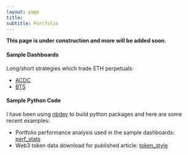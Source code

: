 ```yaml
---
layout: page
title:
subtitle: Portfolio
---
```


**This page is under construction and more will be added soon.**

#### Sample Dashboards

Long/short strategies which trade ETH perpetuals:

* [ACDC](http://139.59.126.232:3838/py-sample/)
* [BTS](http://139.59.126.232:3838/bts/)

#### Sample Python Code

I have been using [nbdev](https://nbdev.fast.ai/) to build python packages and here are some recent examples:

* Portfolio performance analysis used in the sample dashboards: [perf_stats](https://github.com/silvaac/perform_stats)
* Web3 token data download for published article: [token_style](https://github.com/silvaac/token_style)
